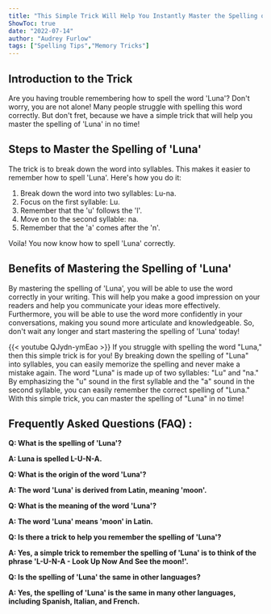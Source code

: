 ```yaml
---
title: "This Simple Trick Will Help You Instantly Master the Spelling of 'Luna'!"
ShowToc: true 
date: "2022-07-14"
author: "Audrey Furlow" 
tags: ["Spelling Tips","Memory Tricks"]
---
```

## Introduction to the Trick
Are you having trouble remembering how to spell the word 'Luna'? Don't worry, you are not alone! Many people struggle with spelling this word correctly. But don't fret, because we have a simple trick that will help you master the spelling of 'Luna' in no time! 

## Steps to Master the Spelling of 'Luna'
The trick is to break down the word into syllables. This makes it easier to remember how to spell 'Luna'. Here's how you do it:

1. Break down the word into two syllables: Lu-na.
2. Focus on the first syllable: Lu.
3. Remember that the 'u' follows the 'l'.
4. Move on to the second syllable: na.
5. Remember that the 'a' comes after the 'n'.

Voila! You now know how to spell 'Luna' correctly.

## Benefits of Mastering the Spelling of 'Luna'
By mastering the spelling of 'Luna', you will be able to use the word correctly in your writing. This will help you make a good impression on your readers and help you communicate your ideas more effectively. Furthermore, you will be able to use the word more confidently in your conversations, making you sound more articulate and knowledgeable. So, don't wait any longer and start mastering the spelling of 'Luna' today!

{{< youtube QJydn-ymEao >}} 
If you struggle with spelling the word "Luna," then this simple trick is for you! By breaking down the spelling of "Luna" into syllables, you can easily memorize the spelling and never make a mistake again. The word "Luna" is made up of two syllables: "Lu" and "na." By emphasizing the "u" sound in the first syllable and the "a" sound in the second syllable, you can easily remember the correct spelling of "Luna." With this simple trick, you can master the spelling of "Luna" in no time!

## Frequently Asked Questions (FAQ) :
**Q: What is the spelling of 'Luna'?**

**A: Luna is spelled L-U-N-A.**

**Q: What is the origin of the word 'Luna'?**

**A: The word 'Luna' is derived from Latin, meaning 'moon'.**

**Q: What is the meaning of the word 'Luna'?**

**A: The word 'Luna' means 'moon' in Latin.**

**Q: Is there a trick to help you remember the spelling of 'Luna'?**

**A: Yes, a simple trick to remember the spelling of 'Luna' is to think of the phrase 'L-U-N-A - Look Up Now And See the moon!'.**

**Q: Is the spelling of 'Luna' the same in other languages?**

**A: Yes, the spelling of 'Luna' is the same in many other languages, including Spanish, Italian, and French.**






